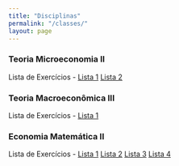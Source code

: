 ```yaml
---
title: "Disciplinas"
permalink: "/classes/"
layout: page
---
```



### Teoria Microeconomia II
Lista de Exercícios - [Lista 1](\archive/Micro_WorkingList_01.pdf) [Lista 2](\archive/Micro_WorkingList_02.pdf)



### Teoria Macroeconômica III
Lista de Exercícios - [Lista 1](\archive/Macro_WorkingList_01.pdf)

### Economia Matemática II
Lista de Exercícios - [Lista 1](\archive/MathEco_WorkingList_01.pdf) [Lista 2](\archive/MathEco_WorkingList_02.pdf) [Lista 3](\archive/MathEco_WorkingList_03.pdf) [Lista 4](\archive/MathEco_WorkingList_04.pdf) 



